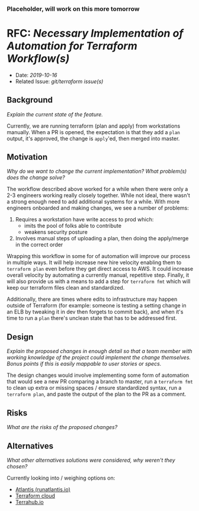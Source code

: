 ### Placeholder, will work on this more tomorrow ### 

# RFC: _Necessary Implementation of Automation for Terraform Workflow(s)_

- Date: _2019-10-16_
- Related Issue: _git/terraform issue(s)_

## Background
_Explain the current state of the feature._

Currently, we are running terraform (plan and apply) from workstations manually. When a PR is opened, the expectation is that they add a `plan` output, it's approved, the change is `apply`'ed, then merged into master.

## Motivation
_Why do we want to change the current implementation? What problem(s) does the change solve?_

The workflow described above worked for a while when there were only a 2-3 engineers working really closely together. While not ideal, there wasn't a strong enough need to add additional systems for a while. With more engineers onboarded and making changes, we see a number of problems:

1. Requires a workstation have write access to prod which:
   - imits the pool of folks able to contribute
   - weakens security posture
1. Involves manual steps of uploading a plan, then doing the apply/merge in the correct order

Wrapping this workflow in some for of automation will improve our process in multiple ways. It will help increase new hire velocity enabling them to `terraform plan` even before they get direct access to AWS. It could increase overall velocity by automating a currently manual, repetitive step. Finally, it will also provide us with a means to add a step for `terraform fmt` which will keep our terraform files clean and standardized. 

Additionally, there are times where edits to infrastructure may happen outside of Terraform (for example: someone is testing a setting change in an ELB by tweaking it in dev then forgets to commit back), and when it's time to run a `plan` there's unclean state that has to be addressed first.

## Design
_Explain the proposed changes in enough detail so that a team member with working knowledge 
of the project could implement the change themselves. Bonus points if this is easily mappable
to user stories or specs._

The design changes would involve implementing some form of automation that would see a new PR comparing a branch to master, run a `terraform fmt` to clean up extra or missing spaces / ensure standardized syntax, run a `terraform plan`, and paste the output of the plan to the PR as a comment. 

## Risks
_What are the risks of the proposed changes?_

## Alternatives
_What other alternatives solutions were considered, why weren't they chosen?_

Currently looking into / weighing options on:
 - [Atlantis (runatlantis.io)](https://www.runatlantis.io/guide/)
 - [Terraform cloud](https://www.terraform.io/docs/cloud/index.html)
 - [Terrahub.io](https://www.terrahub.io/index.html)
